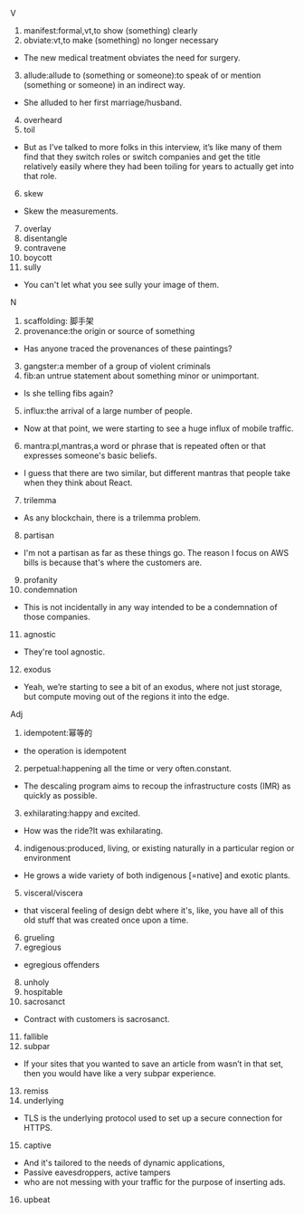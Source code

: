 V
1. manifest:formal,vt,to show (something) clearly
2. obviate:vt,to make (something) no longer necessary
- The new medical treatment obviates the need for surgery.
3. allude:allude to (something or someone):to speak of or mention (something or someone) in an indirect way.
- She alluded to her first marriage/husband.
4. overheard
5. toil
- But as I’ve talked to more folks in this interview, it’s like many of them find that they switch roles or switch companies and get the title relatively easily where they had been toiling for years to actually get into that role.
6. skew
- Skew the measurements.
7. overlay
8. disentangle
9. contravene
10. boycott
11. sully
- You can't let what you see sully your image of them.

N
1. scaffolding: 脚手架
2. provenance:the origin or source of something
- Has anyone traced the provenances of these paintings?
3. gangster:a member of a group of violent criminals
4. fib:an untrue statement about something minor or unimportant.
- Is she telling fibs again?
5. influx:the arrival of a large number of people.
- Now at that point, we were starting to see a huge influx of mobile traffic.
6. mantra:pl,mantras,a word or phrase that is repeated often or that expresses someone's basic beliefs.
- I guess that there are two similar, but different mantras that people take when they think about React. 
7. trilemma
- As any blockchain, there is a trilemma problem.
8. partisan
- I'm not a partisan as far as these things go. The reason I focus on AWS bills is because that's where the customers are. 
9. profanity
10. condemnation
- This is not incidentally in any way intended to be a condemnation of those companies. 
11. agnostic
- They're tool agnostic.
12. exodus
- Yeah, we’re starting to see a bit of an exodus, where not just storage, but compute moving out of the regions it into the edge.

Adj
1. idempotent:幂等的
- the operation is idempotent
2. perpetual:happening all the time or very often.constant.
- The descaling program aims to recoup the infrastructure costs (IMR) as quickly as possible.
3. exhilarating:happy and excited.
- How was the ride?It was exhilarating.
4. indigenous:produced, living, or existing naturally in a particular region or environment
- He grows a wide variety of both indigenous [=native] and exotic plants.
5. visceral/viscera
- that visceral feeling of design debt where it's, like, you have all of this old stuff that was created once upon a time.
6. grueling
7. egregious
- egregious offenders 
8. unholy
9. hospitable
10. sacrosanct
- Contract with customers is sacrosanct.
11. fallible
12. subpar
- If your sites that you wanted to save an article from wasn’t in that set, then you would have like a very subpar experience.
13. remiss
14. underlying
- TLS is the underlying protocol used to set up a secure connection for HTTPS.
15. captive
- And it's tailored to the needs of dynamic applications,
- Passive eavesdroppers, active tampers
- who are not messing with your traffic for the purpose of inserting ads.
16. upbeat

